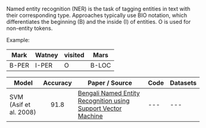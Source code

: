 Named entity recognition (NER) is the task of tagging entities in text with their corresponding type.
Approaches typically use BIO notation, which differentiates the beginning (B) and the inside (I) of entities.
O is used for non-entity tokens.

Example:

| Mark | Watney | visited | Mars |
| --- | ---| --- | --- |
| B-PER | I-PER | O | B-LOC |


| Model           | Accuracy  |  Paper / Source | Code | Datasets|
| ------------- | :-----:| --- | --- | --- |
| SVM (Asif et al. 2008) | 91.8 | [Bengali Named Entity Recognition using Support Vector Machine](https://www.aclweb.org/anthology/I08-5008.pdf) | --- | --- |
